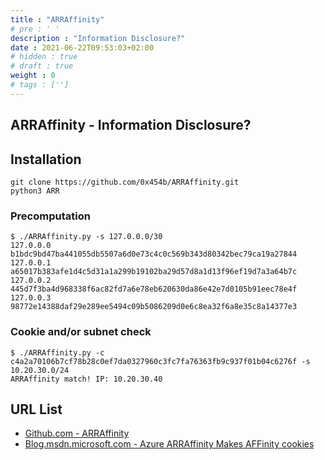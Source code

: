 ```yaml
---
title : "ARRAffinity"
# pre : ' '
description : "Information Disclosure?"
date : 2021-06-22T09:53:03+02:00
# hidden : true
# draft : true
weight : 0
# tags : ['']
---
```


## ARRAffinity - Information Disclosure?

## Installation

```plain
git clone https://github.com/0x454b/ARRAffinity.git
python3 ARR
```

### Precomputation

```plain
$ ./ARRAffinity.py -s 127.0.0.0/30
127.0.0.0 b1bdc9bd47ba441055db5507a6d0e73c4c0c569b343d80342bec79ca19a27844
127.0.0.1 a65017b383afe1d4c5d31a1a299b19102ba29d57d8a1d13f96ef19d7a3a64b7c
127.0.0.2 445d7f3ba4d968338f6ac82fd7a6e78eb620630da86e42e7d0105b91eec78e4f
127.0.0.3 98772e14388daf29e289ee5494c09b5086209d0e6c8ea32f6a8e35c8a14377e3
```

### Cookie and/or subnet check

```plain
$ ./ARRAffinity.py -c c4a2a70106b7cf78b28c0ef7da0327960c3fc7fa76363fb9c937f01b04c6276f -s 10.20.30.0/24
ARRAffinity match! IP: 10.20.30.40
```

## URL List

* [Github.com - ARRAffinity](https://github.com/0x454b/ARRAffinity)
* [Blog.msdn.microsoft.com - Azure ARRAffinity Makes AFFinity cookies](https://blogs.msdn.microsoft.com/devschool/2015/06/19/azure-arraffinity-makes-affinity-cookies/)
